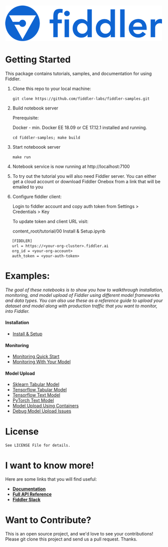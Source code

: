 <a name="getting-started"></a>

<div align="left">
    <img src="content_root/tutorial/images/logo.png"
         alt="Image of Fiddler logo"/>
</div>

# Getting Started

This package contains tutorials, samples, and documentation for using Fiddler.

1. Clone this repo to your local machine:

   ```git clone https://github.com/fiddler-labs/fiddler-samples.git```

2. Build notebook server
   
   Prerequisite: 
   
      Docker - min. Docker EE 18.09 or CE 17.12.1 installed and running.

   ```cd fiddler-samples; make build``` 

3. Start noteboook server

   ```make run```

4. Notebook service is now running at http://localhost:7100

5. To try out the tutorial you will also need Fiddler server. You can either get a cloud account or download Fiddler Onebox from a link that will be emailed to you
   
6. Configure fiddler client:

   Login to fiddler account and copy auth token from Settings > Credentials > Key
   
   To update token and client URL visit: 

   content_root/tutorial/00 Install & Setup.ipynb

```
   [FIDDLER]
   url = https://<your-org-cluster>.fiddler.ai
   org_id = <your-org-account>
   auth_token = <your-auth-token>
```

<a name="examples"></a>
# Examples:
*The goal of these notebooks is to show you how to walkthrough installation, monitoring, and model upload of Fiddler using different model frameworks and data types. You can also use these as a reference guide to upload your dataset and model along with production traffic that you want to monitor, into Fiddler.*

#### Installation
- [Install & Setup](https://github.com/fiddler-labs/fiddler-samples/blob/master/content_root/tutorial/00%20Install%20%26%20Setup.ipynb)
#### Monitoring
- [Monitoring Quick Start](https://github.com/fiddler-labs/fiddler-samples/blob/master/content_root/tutorial/01a%20Monitoring%20Quickstart.ipynb)
- [Monitoring With Your Model](https://github.com/fiddler-labs/fiddler-samples/blob/master/content_root/tutorial/01b%20Monitoring%20With%20Your%20Model%20.ipynb)
#### Model Upload
- [Sklearn Tabular Model](https://github.com/fiddler-labs/fiddler-samples/blob/master/content_root/tutorial/02a%20Sklearn%20Tabular%20Model.ipynb)
- [Tensorflow Tabular Model](https://github.com/fiddler-labs/fiddler-samples/blob/master/content_root/tutorial/02b%20Tensorflow%20Tabular%20Model.ipynb)
- [Tensorflow Text Model](https://github.com/fiddler-labs/fiddler-samples/blob/master/content_root/tutorial/02c%20Tensorflow%20Text%20Model.ipynb)
- [PyTorch Text Model](https://github.com/fiddler-labs/fiddler-samples/blob/master/content_root/tutorial/02d%20PyTorch%20Text%20Model.ipynb)
- [Model Upload Using Containers](https://github.com/fiddler-labs/fiddler-samples/blob/master/content_root/tutorial/02e%20Model%20Upload%20Using%20Containers.ipynb)
- [Debug Model Upload Issues](https://github.com/fiddler-labs/fiddler-samples/blob/master/content_root/tutorial/02f%20Debug%20Model%20Upload%20Issues.ipynb)

   
<a name="license"></a>
# License

```
See LICENSE File for details. 
```

<a name="i-want-to-know-more"></a>
# I want to know more!

Here are some links that you will find useful:
* **[Documentation](https://docs.fiddler.ai/)**
* **[Full API Reference](https://docs.fiddler.ai/api-reference/python-package/)**
* **[Fiddler Slack](https://fiddler-community.slack.com/)**


<a name="want-to-contribute"></a>
# Want to Contribute?

This is an open source project, and we'd love to see your contributions!
Please git clone this project and send us a pull request. Thanks.




   
   
